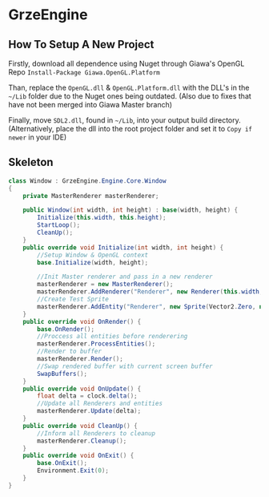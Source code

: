 # GrzeEngine

## How To Setup A New Project
Firstly, download all dependence using Nuget through Giawa's OpenGL Repo `Install-Package Giawa.OpenGL.Platform`

Than, replace the `OpenGL.dll` & `OpenGL.Platform.dll` with the DLL's in the `~/Lib` folder due to the Nuget ones being outdated. (Also due to fixes that have not been merged into Giawa Master branch)

Finally, move `SDL2.dll`, found in `~/Lib`, into your output build directory. (Alternatively, place the dll into the root project folder and set it to `Copy if newer` in your IDE)

## Skeleton

```C#
class Window : GrzeEngine.Engine.Core.Window
{
    private MasterRenderer masterRenderer;

    public Window(int width, int height) : base(width, height) {
        Initialize(this.width, this.height);
        StartLoop();
        CleanUp();
    }
    public override void Initialize(int width, int height) {
        //Setup Window & OpenGL context
        base.Initialize(width, height);

        //Init Master renderer and pass in a new renderer
        masterRenderer = new MasterRenderer();
        masterRenderer.AddRenderer("Renderer", new Renderer(this.width, this.height, new Camera2D(), new Static2DShader()));
        //Create Test Sprite
        masterRenderer.AddEntity("Renderer", new Sprite(Vector2.Zero, new Vector2(10, 10), Vector2.Zero, masterRenderer.GetShader("Renderer")));
    }
    public override void OnRender() {
        base.OnRender();
        //Proccess all entities before renderering
        masterRenderer.ProcessEntities();
        //Render to buffer
        masterRenderer.Render();
        //Swap rendered buffer with current screen buffer
        SwapBuffers();
    }
    public override void OnUpdate() {
        float delta = clock.delta();
        //Update all Renderers and entities
        masterRenderer.Update(delta);
    }
    public override void CleanUp() {
        //Inform all Renderers to cleanup
        masterRenderer.Cleanup();
    }
    public override void OnExit() {
        base.OnExit();
        Environment.Exit(0);
    }
}
```
